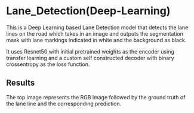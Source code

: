 # Lane_Detection(Deep-Learning)

This is a Deep Learning based Lane Detection model that detects the lane lines on the road which takes in an image and outputs the segmentation mask with lane markings indicated in white and the background as black.

It uses Resnet50 with initial pretrained weights as the encoder using transfer learning and a custom self constructed decoder with binary crossentropy as the loss function.

## Results
The top image represents the RGB image followed by the ground truth of the lane line and the corresponding prediction.
